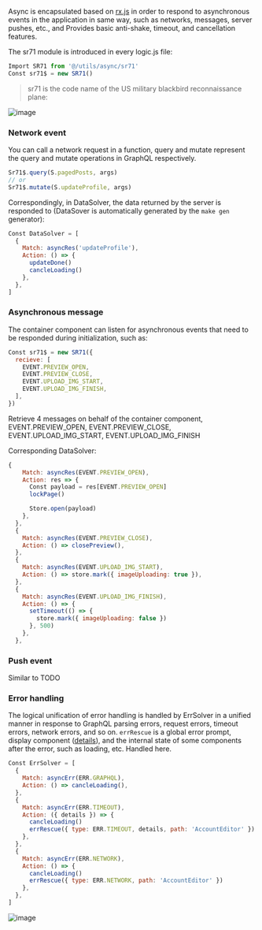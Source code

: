 Async is encapsulated based on [rx.js](https://github.com/reactivex/rxjs) in order to respond to asynchronous events in the application in same way, such as networks, messages, server pushes, etc., and Provides basic anti-shake, timeout, and cancellation features.

The sr71 module is introduced in every logic.js file:

```js
Import SR71 from '@/utils/async/sr71'
Const sr71$ = new SR71()
```

> sr71 is the code name of the US military blackbird reconnaissance plane:

![image](https://user-images.githubusercontent.com/6184465/51725044-34d67380-209b-11e9-87a4-9edeec396958.png)

### Network event

You can call a network request in a function, query and mutate represent the query and mutate operations in GraphQL respectively.

```js
Sr71$.query(S.pagedPosts, args)
// or
Sr71$.mutate(S.updateProfile, args)
```

Correspondingly, in DataSolver, the data returned by the server is responded to (DataSover is automatically generated by the `make gen` generator):

```js
Const DataSolver = [
  {
    Match: asyncRes('updateProfile'),
    Action: () => {
      updateDone()
      cancleLoading()
    },
  },
]
```

### Asynchronous message

The container component can listen for asynchronous events that need to be responded during initialization, such as:

```js
Const sr71$ = new SR71({
  recieve: [
    EVENT.PREVIEW_OPEN,
    EVENT.PREVIEW_CLOSE,
    EVENT.UPLOAD_IMG_START,
    EVENT.UPLOAD_IMG_FINISH,
  ],
})
```

Retrieve 4 messages on behalf of the container component, EVENT.PREVIEW_OPEN, EVENT.PREVIEW_CLOSE, EVENT.UPLOAD_IMG_START, EVENT.UPLOAD_IMG_FINISH

Corresponding DataSolver:

```js
{
    Match: asyncRes(EVENT.PREVIEW_OPEN),
    Action: res => {
      Const payload = res[EVENT.PREVIEW_OPEN]
      lockPage()

      Store.open(payload)
    },
  },
  {
    Match: asyncRes(EVENT.PREVIEW_CLOSE),
    Action: () => closePreview(),
  },
  {
    Match: asyncRes(EVENT.UPLOAD_IMG_START),
    Action: () => store.mark({ imageUploading: true }),
  },
  {
    Match: asyncRes(EVENT.UPLOAD_IMG_FINISH),
    Action: () => {
      setTimeout(() => {
        store.mark({ imageUploading: false })
      }, 500)
    },
  },
```

### Push event

Similar to TODO

### Error handling

The logical unification of error handling is handled by ErrSolver in a unified manner in response to GraphQL parsing errors, request errors, timeout errors, network errors, and so on. `errRescue` is a global error prompt, display component ([details](https://github.com/coderplanets/coderplanets_web/issues/340)), and the internal state of some components after the error, such as loading, etc. Handled here.

```js
Const ErrSolver = [
  {
    Match: asyncErr(ERR.GRAPHQL),
    Action: () => cancleLoading(),
  },
  {
    Match: asyncErr(ERR.TIMEOUT),
    Action: ({ details }) => {
      cancleLoading()
      errRescue({ type: ERR.TIMEOUT, details, path: 'AccountEditor' })
    },
  },
  {
    Match: asyncErr(ERR.NETWORK),
    Action: () => {
      cancleLoading()
      errRescue({ type: ERR.NETWORK, path: 'AccountEditor' })
    },
  },
]
```

![image](https://user-images.githubusercontent.com/6184465/51435747-e5b6ca00-1cb9-11e9-8da7-19e027675dd5.png)
